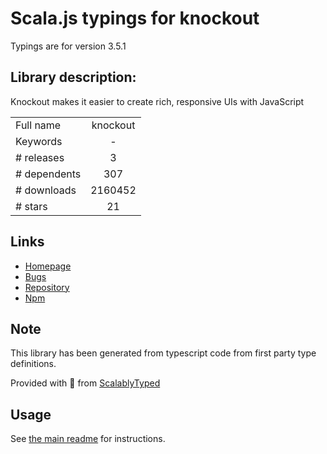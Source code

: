 
# Scala.js typings for knockout

Typings are for version 3.5.1

## Library description:
Knockout makes it easier to create rich, responsive UIs with JavaScript

|                    |                 |
| ------------------ | :-------------: |
| Full name          | knockout |
| Keywords           | - |
| # releases         | 3 |
| # dependents       | 307 |
| # downloads        | 2160452 |
| # stars            | 21 |

## Links
- [Homepage](http://knockoutjs.com/)
- [Bugs](https://github.com/knockout/knockout/issues)
- [Repository](https://github.com/knockout/knockout)
- [Npm](https://www.npmjs.com/package/knockout)
    


## Note
This library has been generated from typescript code from first party type definitions.

Provided with :purple_heart: from [ScalablyTyped](https://github.com/oyvindberg/ScalablyTyped)

## Usage
See [the main readme](../../readme.md) for instructions.


